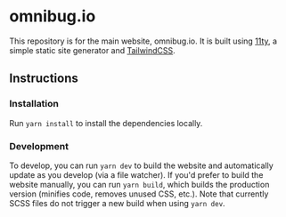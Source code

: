 # omnibug.io

This repository is for the main website, omnibug.io. It is built using [11ty](https://www.11ty.dev/), a simple static 
site generator and [TailwindCSS](https://tailwindcss.com/).

## Instructions

### Installation

Run `yarn install` to install the dependencies locally.

### Development

To develop, you can run `yarn dev` to build the website and automatically update as you develop (via a file watcher). 
If you'd prefer to build the website manually, you can run `yarn build`, which builds the production version (minifies 
code, removes unused CSS, etc.). Note that currently SCSS files do not trigger a new build when using `yarn dev`.

